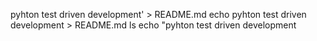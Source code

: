 pyhton test driven development' > README.md
echo pyhton test driven development > README.md
ls
echo "pyhton test driven development
